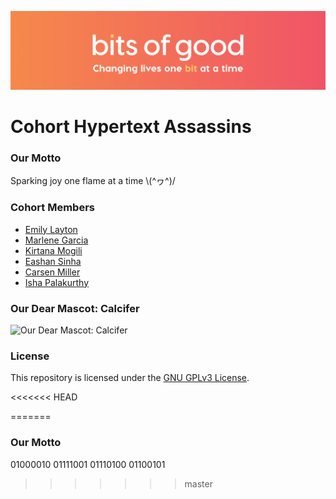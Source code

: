 ![Bits of Good](assets/header.png)
# Cohort Hypertext Assassins

### Our Motto
Sparking joy one flame at a time \\(^ヮ^)/

### Cohort Members
* [Emily Layton](https://github.com/GTBitsOfGood/bootcamp/tree/fall-2020/hypertextAssassins-Emily)
* [Marlene Garcia](https://github.com/GTBitsOfGood/bootcamp/tree/fall-2020/hypertextAssassins-marlene)
* [Kirtana Mogili](https://github.com/GTBitsOfGood/bootcamp/tree/fall-2020/hypertextAssassins-kirtana)
* [Eashan Sinha](https://github.com/GTBitsOfGood/bootcamp/tree/fall-2020/hypertextAssassins-Eashan)
* [Carsen Miller]()
* [Isha Palakurthy](https://github.com/GTBitsOfGood/bootcamp/tree/fall-2020/hypertextAssassins-isha)

### Our Dear Mascot: Calcifer
![Our Dear Mascot: Calcifer](https://media.giphy.com/media/qKmWi9mfycx6E/giphy.gif)


### License

This repository is licensed under the [GNU GPLv3 License](/LICENSE.txt).

<<<<<<< HEAD

=======
### Our Motto
01000010 01111001 01110100 01100101
>>>>>>> master
